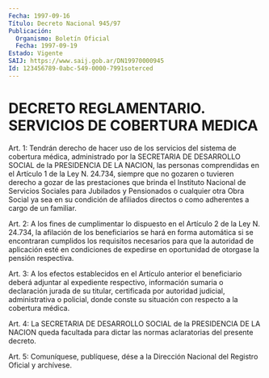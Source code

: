 ```yaml
---
Fecha: 1997-09-16
Título: Decreto Nacional 945/97
Publicación:
  Organismo: Boletín Oficial
  Fecha: 1997-09-19
Estado: Vigente
SAIJ: https://www.saij.gob.ar/DN19970000945
Id: 123456789-0abc-549-0000-7991soterced
---
```

# DECRETO REGLAMENTARIO. SERVICIOS DE COBERTURA MEDICA

<a id="1"></a>
Art. 1:  Tendrán  derecho de hacer uso de los servicios  del sistema de cobertura médica,  administrado  por  la  SECRETARIA  DE DESARROLLO  SOCIAL  de  la  PRESIDENCIA  DE LA NACION, las personas comprendidas en el Artículo 1 de la Ley N. 24.734,  siempre que no gozaren o tuvieren derecho a gozar de las prestaciones  que  brinda el  Instituto  Nacional  de  Servicios  Sociales  para  Jubilados y Pensionados o cualquier otra Obra Social ya sea en su condición  de afiliados  directos  o  como  adherentes  a  cargo  de  un familiar.

<a id="2"></a>
Art. 2: A los fines de cumplimentar lo dispuesto en el Artículo  2 de  la  Ley N. 24.734, la afilación de los beneficiarios se hará en forma  automática   si  se  encontraran  cumplidos  los  requisitos necesarios para que  la autoridad de aplicación esté en condiciones de  expedirse en oportunidad  de  otorgase  la  pensión  respectiva.

<a id="3"></a>
Art.  3: A  los  efectos establecidos en el Artículo anterior el beneficiario deberá adjuntar  al expediente respectivo, información sumaria  o  declaración  jurada  de  su  titular,  certificada  por autoridad judicial, administrativa  o  policial,  donde  conste  su situación con respecto a la cobertura médica.

<a id="4"></a>
Art. 4: La SECRETARIA DE DESARROLLO SOCIAL de la PRESIDENCIA DE LA NACION  queda  facultada  para  dictar  las normas aclaratorias del presente decreto.

<a id="5"></a>
Art. 5: Comuníquese, publíquese, dése a  la Dirección Nacional del Registro  Oficial  y archívese.